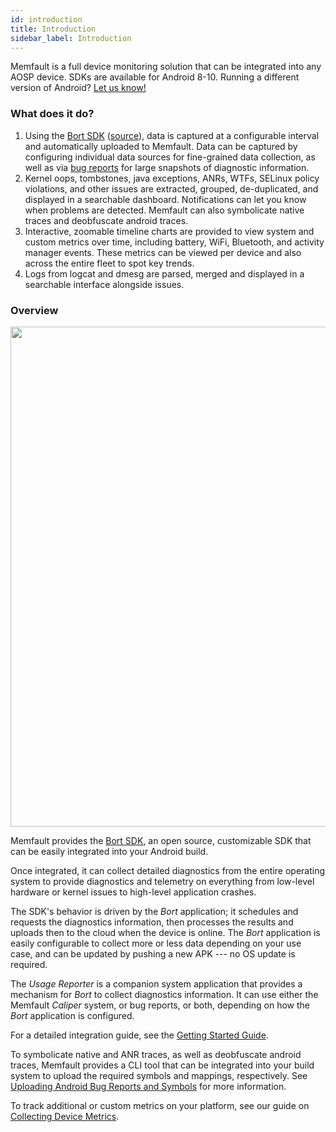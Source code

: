 ```yaml
---
id: introduction
title: Introduction
sidebar_label: Introduction
---
```


Memfault is a full device monitoring solution that can be integrated into any
AOSP device. SDKs are available for Android 8-10. Running a different version of
Android? [Let us know!](mailto:hello@memfault.com)

### What does it do?

1. Using the [Bort SDK](android/android-bort.md)
   ([source](https://github.com/memfault/bort)), data is captured at a
   configurable interval and automatically uploaded to Memfault. Data can be
   captured by configuring individual data sources for fine-grained data
   collection, as well as via
   [bug reports](https://developer.android.com/studio/debug/bug-report) for
   large snapshots of diagnostic information.
2. Kernel oops, tombstones, java exceptions, ANRs, WTFs, SELinux policy
   violations, and other issues are extracted, grouped, de-duplicated, and
   displayed in a searchable dashboard. Notifications can let you know when
   problems are detected. Memfault can also symbolicate native traces and
   deobfuscate android traces.
3. Interactive, zoomable timeline charts are provided to view system and custom
   metrics over time, including battery, WiFi, Bluetooth, and activity manager
   events. These metrics can be viewed per device and also across the entire
   fleet to spot key trends.
4. Logs from logcat and dmesg are parsed, merged and displayed in a searchable
   interface alongside issues.

### Overview

<p align="center">
  <img width="800" src="/binary-assets/android-bort-architecture.svg" />
</p>

Memfault provides the [Bort SDK](android-bort.md), an open source, customizable
SDK that can be easily integrated into your Android build.

Once integrated, it can collect detailed diagnostics from the entire operating
system to provide diagnostics and telemetry on everything from low-level
hardware or kernel issues to high-level application crashes.

The SDK's behavior is driven by the _Bort_ application; it schedules and
requests the diagnostics information, then processes the results and uploads
then to the cloud when the device is online. The _Bort_ application is easily
configurable to collect more or less data depending on your use case, and can be
updated by pushing a new APK --- no OS update is required.

The _Usage Reporter_ is a companion system application that provides a mechanism
for _Bort_ to collect diagnostics information. It can use either the Memfault
_Caliper_ system, or bug reports, or both, depending on how the _Bort_
application is configured.

For a detailed integration guide, see the
[Getting Started Guide](android-getting-started-guide.mdx).

To symbolicate native and ANR traces, as well as deobfuscate android traces,
Memfault provides a CLI tool that can be integrated into your build system to
upload the required symbols and mappings, respectively. See
[Uploading Android Bug Reports and Symbols](uploading-android-bugreports.md) for
more information.

To track additional or custom metrics on your platform, see our guide on
[Collecting Device Metrics](android-eventlog-metrics.md).
